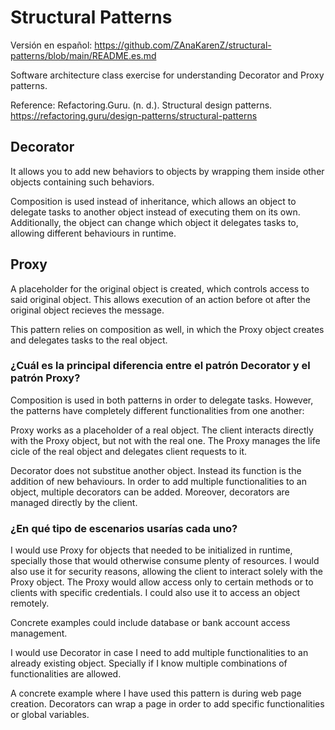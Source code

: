 # Structural Patterns
Versión en español: https://github.com/ZAnaKarenZ/structural-patterns/blob/main/README.es.md

Software architecture class exercise for understanding Decorator and Proxy patterns.

Reference: Refactoring.Guru. (n. d.). Structural design patterns. https://refactoring.guru/design-patterns/structural-patterns

## Decorator
It allows you to add new behaviors to objects by wrapping them inside other objects containing such behaviors. 

Composition is used instead of inheritance, which allows an object to delegate tasks to another object instead of executing them on its own. Additionally, the object can change which object it delegates tasks to, allowing different behaviours in runtime.


## Proxy
A placeholder for the original object is created, which controls access to said original object. This allows execution of an action before ot after the original object recieves the message.

This pattern relies on composition as well, in which the Proxy object creates and delegates tasks to the real object.

### ¿Cuál es la principal diferencia entre el patrón Decorator y el patrón Proxy?

Composition is used in both patterns in order to delegate tasks. However, the patterns have completely different functionalities from one another:

Proxy works as a placeholder of a real object. The client interacts directly with the Proxy object, but not with the real one. The Proxy manages the life cicle of the real object and delegates client requests to it.

Decorator does not substitue another object. Instead its function is the addition of new behaviours. In order to add multiple functionalities to an object, multiple decorators can be added. Moreover, decorators are managed directly by the client. 

### ¿En qué tipo de escenarios usarías cada uno?

I would use Proxy for objects that needed to be initialized in runtime, specially those that would otherwise consume plenty of resources. I would also use it for security reasons, allowing the client to interact solely with the Proxy object. The Proxy would allow access only to certain methods or to clients with specific credentials. I could also use it to access an object remotely.

Concrete examples could include database or bank account access management.

I would use Decorator in case I need to add multiple functionalities to an already existing object. Specially if I know multiple combinations of functionalities are allowed.

A concrete example where I have used this pattern is during web page creation. Decorators can wrap a page in order to add specific functionalities or global variables.